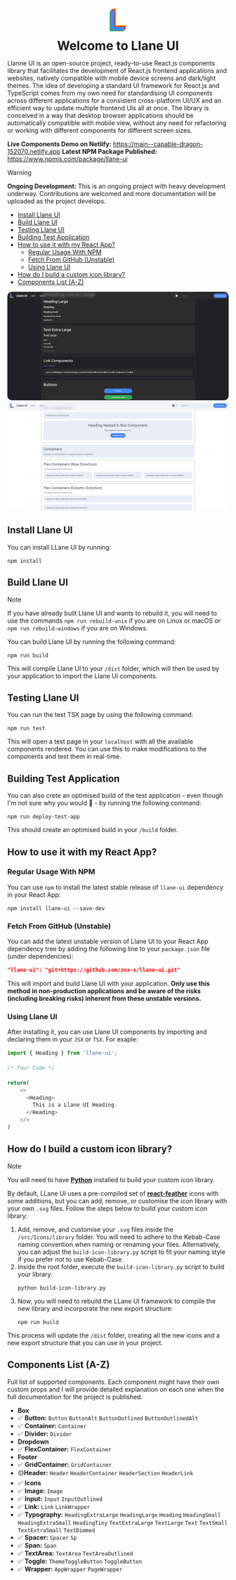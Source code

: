 <img src="./media/logo-layers.png" alt="Alt text" style="text-align: center; margin: auto; display: flex">
<h1 style="text-align: center; margin: 10px;">Welcome to Llane UI</h1>

Llanne UI is an open-source project, ready-to-use React.js components library that facilitates the development of React.js frontend applications and websites, natively compatible with mobile device screens and dark/light themes. The idea of developing a standard UI framework for React.js and TypeScript comes from my own need for standardising UI components across different applications for a consistent cross-platform UI/UX and an efficient way to update multiple frontend UIs all at once. The library is conceived in a way that desktop browser applications should be automatically compatible with mobile view, without any need for refactoring or working with different components for different screen sizes.

**Live Components Demo on Netlify:** https://main--capable-dragon-152070.netlify.app
**Latest NPM Package Published:** https://www.npmjs.com/package/llane-ui

> [!WARNING]
> **Ongoing Development:** This is an ongoing project with heavy development underway. Contributions are welcomed and more documentation will be uploaded as the project develops.
- [Install Llane UI](#install-llane-ui)
- [Build Llane UI](#build-llane-ui)
- [Testing Llane UI](#testing-llane-ui)
- [Building Test Application](#building-test-application)
- [How to use it with my React App?](#how-to-use-it-with-my-react-app)
  - [Regular Usage With NPM](#regular-usage-with-npm)
  - [Fetch From GitHub (Unstable)](#fetch-from-github-unstable)
  - [Using Llane UI](#using-llane-ui)
- [How do I build a custom icon library?](#how-do-i-build-a-custom-icon-library)
- [Components List (A-Z)](#components-list-a-z)

<img src="./media/screenshot.png" alt="Alt text" style="border-radius: 10px;">
<img src="./media/screenshot-light.png" alt="Alt text" style="border-radius: 10px;">

## Install Llane UI

You can install LLane UI by running:
```shell
npm install
```

## Build Llane UI

> [!NOTE]
> If you have already built Llane UI and wants to rebuild it, you will need to use the commands `npm run rebuild-unix` if you are on Linux or macOS or `npm run rebuild-windows` if you are on Windows.

You can build Llane UI by running the following command:
```shell
npm run build
```

This will compile Llane UI to your `/dist` folder, which will then be used by your application to import the Llane UI components.

## Testing Llane UI

You can run the test TSX page by using the following command:
```shell
npm run test
```

This will open a test page in your `localhost` with all the available components rendered. You can use this to make modifications to the components and test them in real-time.

## Building Test Application

You can also crete an optimised build of the test application - even though I'm not sure why you would 🤷 - by running the following command:
```shell
npm run deploy-test-app
```

This should create an optimised build in your `/build` folder.

## How to use it with my React App?

### Regular Usage With NPM

You can use `npm` to install the latest stable release of `llane-ui` dependency in your React App:
```shell
npm install llane-ui --save-dev
```

### Fetch From GitHub (Unstable)
You can add the latest unstable version of Llane UI to your React App dependency tree by adding the following line to your `package.json` file (under dependencies):

```json
"llane-ui": "git+https://github.com/znx-x/llane-ui.git"
```

This will import and build Llane UI with your application. **Only use this method in non-production applications and be aware of the risks (including breaking risks) inherent from these unstable versions.**

### Using Llane UI

After installing it, you can use Llane UI components by importing and declaring them in your `JSX` or `TSX`. For exaple:

```js
import { Heading } from 'llane-ui';

/* Your Code */

return(
    <>
      <Heading>
        This is a Llane UI Heading.
      </Heading>
    </>
)
```

## How do I build a custom icon library?

> [!NOTE]
> You will need to have **[Python](https://www.python.org/downloads/)** installed to build your custom icon library.

By default, LLane UI uses a pre-compiled set of **[react-feather](https://feathericons.com/)** icons with some additions, but you can add, remove, or customise the icon library with your own `.svg` files. Follow the steps below to build your custom icon library:

1. Add, remove, and customise your `.svg` files inside the `/src/Icons/library` folder. You will need to adhere to the Kebab-Case naming convention when naming or renaming your files. Alternatively, you can adjust the `build-icon-library.py` script to fit your naming style if you prefer not to use Kebab-Case.
2. Inside the root folder, execute the `build-icon-library.py` script to build your library:
    ```shell
    python build-icon-library.py
    ```
3. Now, you will need to rebuild the LLane UI framework to compile the new library and incorporate the new export structure:
    ```shell
    npm run build
    ```

This process will update the `/dist` folder, creating all the new icons and a new export structure that you can use in your project.

## Components List (A-Z)

Full list of supported components. Each component might have their own custom props and I will provide detailed explanation on each one when the full documentation for the project is published.

- **Box**
- ✅ **Button:** `Button` `ButtonAlt` `ButtonOutlined` `ButtonOutlinedAlt`
- ✅ **Container:** `Container`
- ✅ **Divider:** `Divider`
- **Dropdown**
- ✅ **FlexContainer:** `FlexContainer`
- **Footer**
- ✅ **GridContainer:** `GridContainer`
- 🟡**Header:** `Header` `HeaderContainer` `HeaderSection` `HeaderLink`
- ✅ **Icons**
- ✅ **Image:** `Image`
- ✅ **Input:** `Input` `InputOutlined`
- ✅ **Link:** `Link` `LinkWrapper`
- ✅ **Typography:** `HeadingExtraLarge` `HeadingLarge` `Heading` `HeadingSmall` `HeadingExtraSmall` `HeadingTiny` `TextExtraLarge` `TextLarge` `Text` `TextSmall` `TextExtraSmall` `TextDimmed`
- ✅ **Spacer:** `Spacer` `Sp`
- ✅ **Span:** `Span`
- ✅ **TextArea:** `TextArea` `TextAreaOutlined`
- ✅ **Toggle:** `ThemeToggleButton` `ToggleButton`
- ✅ **Wrapper:** `AppWrapper` `PageWrapper`

